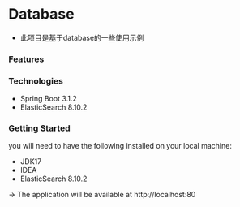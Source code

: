 # Database
* 此项目是基于database的一些使用示例


### Features


### Technologies
* Spring Boot 3.1.2
* ElasticSearch 8.10.2


### Getting Started
you will need to have the following installed on your local machine:
* JDK17
* IDEA
* ElasticSearch 8.10.2

-> The application will be available at http://localhost:80